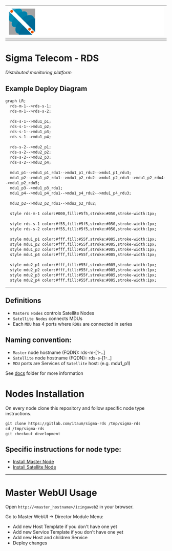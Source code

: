 | ![Sigma Telecom](/docs/logo-sigma.svg) |
| -------------------------------------- |
|                                        |

# Sigma Telecom - RDS

_Distributed monitoring platform_

## Example Deploy Diagram

```mermaid
graph LR;
  rds-m-1-->rds-s-1;
  rds-m-1-->rds-s-2;

  rds-s-1-->mdu1_p1;
  rds-s-1-->mdu1_p2;
  rds-s-1-->mdu1_p3;
  rds-s-1-->mdu1_p4;

  rds-s-2-->mdu2_p1;
  rds-s-2-->mdu2_p2;
  rds-s-2-->mdu2_p3;
  rds-s-2-->mdu2_p4;

  mdu1_p1-->mdu1_p1_rdu1-->mdu1_p1_rdu2-->mdu1_p1_rdu3;
  mdu1_p2-->mdu1_p2_rdu1-->mdu1_p2_rdu2-->mdu1_p2_rdu3-->mdu1_p2_rdu4-->mdu1_p2_rdu5;
  mdu1_p3-->mdu1_p3_rdu1;
  mdu1_p4-->mdu1_p4_rdu1-->mdu1_p4_rdu2-->mdu1_p4_rdu3;

  mdu2_p2-->mdu2_p2_rdu1-->mdu2_p2_rdu2;

  style rds-m-1 color:#000,fill:#5f5,stroke:#050,stroke-width:1px;

  style rds-s-1 color:#f55,fill:#5f5,stroke:#050,stroke-width:1px;
  style rds-s-2 color:#f55,fill:#5f5,stroke:#050,stroke-width:1px;

  style mdu1_p1 color:#fff,fill:#55f,stroke:#005,stroke-width:1px;
  style mdu1_p2 color:#fff,fill:#55f,stroke:#005,stroke-width:1px;
  style mdu1_p3 color:#fff,fill:#55f,stroke:#005,stroke-width:1px;
  style mdu1_p4 color:#fff,fill:#55f,stroke:#005,stroke-width:1px;

  style mdu2_p1 color:#fff,fill:#55f,stroke:#005,stroke-width:1px;
  style mdu2_p2 color:#fff,fill:#55f,stroke:#005,stroke-width:1px;
  style mdu2_p3 color:#fff,fill:#55f,stroke:#005,stroke-width:1px;
  style mdu2_p4 color:#fff,fill:#55f,stroke:#005,stroke-width:1px;
```

---

## Definitions

- `Masters Nodes` controls Satellite Nodes
- `Satellite Nodes` connects MDUs
- Each `MDU` has 4 ports where `RDUs` are connected in series

## Naming convention:

- `Master` node hostname (FQDN): rds-m-[1-..]
- `Satellite` node hostname (FQDN):: rds-s-[1-..]
- `MDU` ports are Services of `Satellite` host: (e.g. mdu1_p1)

See [docs](/docs) folder for more information

# Nodes Installation

On every node clone this repository and follow specific node type instructions.

```
git clone https://gitlab.com/itaum/sigma-rds /tmp/sigma-rds
cd /tmp/sigma-rds
git checkout development
```

## Specific instructions for node type:

- [Install Master Node](docs/setup_master_debian.md)
- [Install Satellite Node](docs/setup_satellite_debian.md)

---

# Master WebUI Usage

Open `http://<master_hostname>/icingaweb2` in your browser.

Go to Master WebUI -> Director Module Menu:

- Add new Host Template if you don't have one yet
- Add new Service Template if you don't have one yet
- Add new Host and children Service
- Deploy changes
